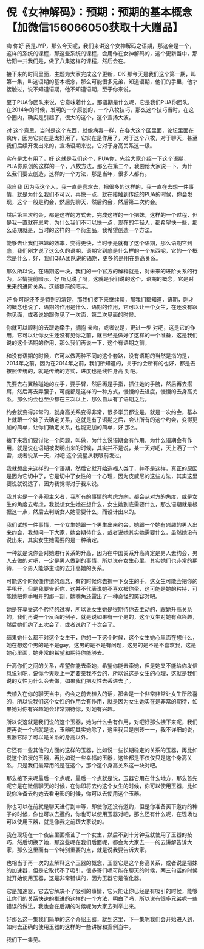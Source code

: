 # 倪《女神解码》：预期：预期的基本概念【加微信156066050获取十大赠品】

嗨 你好 我是JYP，那么今天呢，我们来讲这个女神解码之语期，那这会是一个，这样的系统的课程，那这些系统的课程，会用作在女神解码的，这个更新当中，那给期一共我们是，做了八集这样的课程，然后会在。

接下来的时间里面，主题为大家完成这个更新，OK 那今天是我们这个第一期，叫第一集，叫这语期的基本概念，那么可能很多兄弟，知道语期，他们的手里，他才接触过，说不知道语期，他不知道语期，至于你来说。

至于PUA你团队来说，它意味着什么，那语期是什么呢，它是我们PUA你团队，在2014年的时候，发明的一个原创的，一个八枚技巧，那么这个技巧当时，在这个圈内，确实是引起了，很大的这个，这个宣扬大波。

对 这个意思，当时是这个东西，就像病毒一样，在各大这个区里面，论坛里面在疯传，因为它实在是太好用了，它实在是作用了，对于这个八枚，对于聊天，甚至我们后续开发出来的，宣场语期来说，它对于身高关系这一级。

实在是太有用了，好 这就是我们这个，PUA你，先给大家介绍一下这个语期，PUA你原创的这样的一个，八枚方法，那么在第二个，我要给大家说一下，为什么我们要去创造，这样的一个方法，那是当年，很多人都有。

我自我 因为我这个人，我一直是喜欢去，把很多的这样的，我一直在去想一件事情，就是为什么我们不可以，再快一点，就在接触到传统的PUA的时候，你会发现，这个一般是约会，然后先聊天，然后约会，然后第二次约会。

然后第三次约会，都是这样的方式去，完成这样的一个把妹，这样的一个过程，但是我一直就在思考，为什么我们不可以快一点，现在的年轻人，都希望快一些，那么语期就是，当时的这样的一个衍生品，我希望创造一个方法。

能够去让我们把妹的效率，变得更快，当时于是就有了这个语期，那么语期它到底，我们刚才说了这么久的语期，语期它到底是什么样的一个东西呢，它的一个概念是什么，好，我们Q&A团队说的语期，更多的是用在身高关系。

那么所以说，在语期这一块，我们的一个官方的解释就是，对未来的进阶关系的行为，尽情提前暗示，好 听见说了吗，这就是我们说的这个，语期的概念，它是对未来的进阶关系，这些提前的暗示。

好 你可能还不是特别的清楚，那我们接下来继续聊，那我们都知道，语期，刚才的概念也说了，语期的作用是什么，语期的作用，它可以让一个女生，在还没有跟你见面，或者说她跟你见了一次面，第二次见面的时候。

你就可以顺利的去跟她牵手，拥抱 亲吻，或者说是，更进一步 对吧，这是它的作用，它可以让你女生还没有见你之前，就已经是做好了这样的一个准备，这是我们说的这个语期的作用，那么我们再说一下，这个有语期之前。

和没有语期的时候，它可以做两种不同的这个套路，没有语期的当然是指的是，2014年之前，因为在2014年之前，我们所知道的，关于约会所有的也好，都是去按照传统的，就是传统的方式，进度也是线性身高 对吧。

先要去右翼触碰她的左手，要手臂，然后再是手指，抓住她的手腕，然后再去搭肩，然后再去弄腰子，可能都是这样的一种方式，慢慢的去进度，慢慢的去身高关系，那么约会也至少都在三次以上，那么自从有了语期之后。

约会就变得非常的，就身高关系变得非常，很多学员都说是，就是一次约会，基本上就跟一个妹子去确定关系，这就是有了语期之后，会让所有的这个约会，变得更加的简单，让你们确定关系，也能更加的简单，好 那么。

接下来我们要讨论一个问题，叫做，为什么说语期会有作用，为什么语期会有作用，就是说在语期被发明出来的时候，其实并不是说，某一天对吧，天上洒了一个雷，或者说某一天，对吧 这个流星从我眼前发过。

我就想出来这样的一个语期，然后它就开始造福人类了，并不是这样，真正的原因是因为它切中了，它是切中了女性的一个心理，因为皮威尼的这些方法，其实这里要说就说远了，因为我觉得对于我来说。

我其实是一个非观主义者，我所有的事情的考虑方向，都会从对方的角度，或是女生的角度去考虑，我就想女生她在想什么，女生她到底需要什么，那么语期就是根据这一点，然后去判断女人她需要什么，而设计出来的。

我们试想一件事情，一个女生她跟一个男生出来约会，她跟一个她有兴趣的男人出来约会，我想问一下大家，她会期待什么，或者说她其实她需要什么，虽然她没有说出来，其实女生她需要的是一种确定。

一种就是说你会对她进行关系的升高，因为在中国关系升高肯定是男人去约会，男人去做的对吧，一定是男人做到的事情，所以说在女生心里，其实她们也非常的期待，一个男人能够主动的去升高她的关系。

可能这个时候像传统的观念，有的时候你去握一下女生的手，这女生可能会把你的手甩开，但是我要告诉你，这并不代表说她不喜欢被你牵，这可能是她的矜持，可能她把你手甩开的那一刻，她嘴角还露出了一种奇怪的笑容对吧。

她是在享受这个矜持的过程，所以说女生她是很期待你去主动的，跟她升高关系的，我们再说一个反面的例子，就是说如果有一个男的，这个女生对她有点兴趣，然后她们约了五次会了，或者说约了十次会了。

结果她什么都不对这个女生干，你想一下这个时候，这个女生她心里面在想什么，她在想这个男的是不是gay，这男的是不是有问题，这男的是不是不喜欢我，这是她心里面，她非常的希望和期待你能够去。

升高你们之间的关系，希望你能去牵她，希望你能去牵她，但是她又不能给你发信息说对吧，说你今天晚上一定要亲我不会的，所以说这是女生的心理，这就是我们说的女性为什么会去做，如果我们把女性去丢进去了。

去植入在你的聊天当中，约会之前去植入的话，那会是一个非常非常让女生所欣喜的，所以说我们这个女性的作用会有作用，就是因为女生她实在是非常的期待，如果她对你有兴趣她会非常期待你，对她有兴趣。

所以说这就是我们说的这个玉器，她为什么会有作用，对吧好那么接下来呢，我们要再说一个点就是说，玉器呢其实她除了，这里我只是刨砖一一，我不详细的说，玉器它除了可以是关系的身高以外。

它还有一些其他的方面的这样的玉器，比如说一些长期稳定的关系的玉器，再比如说这个浪漫的玉器，再比如说一些幸福的玉器，这些都是不仅仅只是这个身高关系，只是我们最常用的是在这个，那个这个身高关系这一块对吧。

那么接下来呢最后一个点呢，最后一个点就是说，玉器它用在什么地方，那么首先呢它是在微信聊天的时候，在你即将去约这个女生的时候，你可以使用玉器，比如说你准备去约她去看电影的时候，你可以去使用这个玉器。

你也可以在前就是聊天进行到中等，即使你还没有邀约，但是你准备买下邀约的种子的时候，你也可以去邀约，你也可以使用玉器对吧，那么还有什么呢，在现场也可以使用玉器，就是像我之前跟大家说的。

我在现场在一个夜店里面搭讪了一个女生，然后不到十分钟我就使用了玉器的技巧，然后切换了她，那这些呢在我们后面呢，都会为大家去一一的去讲解告诉大家，那么这里面有一个特别重要的点，就是说我要告诉大家。

也相当于再一次的去解释这个玉器的概念，玉器它是这个身高关系，或者说是把妹的加速器，但是它取代不了吸引，很多哥们呢可能在聊天的时候，两三句话的时候就开始使用玉器，这是非常错误的，因为玉器它是催化器。

它是加速器，它去它解决不了吸引的事情，它只能让你已经是有吸引的时候，能够让你们的关系快速的推进的这样的一个方法，明白了吗，所以说有很多兄弟呢一些错误的做法，我也会在后期的时候呢为大家去列举出来。

好那么这一集我们简单的这个介绍玉器，就到这里，下一集呢我们会开始进入到，如何去正确的使用玉器的这样的一些讲解和案例当中。

我们下一集见。